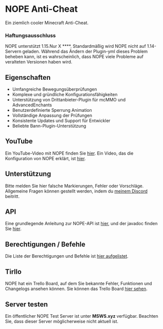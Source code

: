 # NOPE Anti-Cheat

Ein ziemlich cooler Minecraft Anti-Cheat.

### Haftungsausschluss

NOPE unterstützt 1.15.Nur X \*\*\*\*. Standardmäßig wird NOPE nicht auf 1.14-
Servern geladen. Während das Ändern der Plugin-yml dieses Problem beheben kann,
ist es wahrscheinlich, dass NOPE viele Probleme auf veralteten Versionen haben
wird.

## Eigenschaften

- Umfangreiche Bewegungsüberprüfungen
- Komplexe und gründliche Konfigurationsfähigkeiten
- Unterstützung von Drittanbieter-Plugin für mcMMO und AdvancedEnchants
- Benutzerdefinierte Sperrung Animation
- Vollständige Anpassung der Prüfungen
- Konsistente Updates und Support für Entwickler
- Beliebte Bann-Plugin-Unterstützung

## YouTube

Ein YouTube-Video mit NOPE finden Sie
[hier](https://www.youtube.com/watch?v=QNumBz-Phwg). Ein Video, das die
Konfiguration von NOPE erklärt, ist
[hier](https://www.youtube.com/watch?v=XVuXKsJEAkQ).

## Unterstützung

Bitte melden Sie hier falsche Markierungen, Fehler oder Vorschläge. Allgemeine
Fragen können gestellt werden, indem du
[meinem Discord](https://nope.msws.xyz/discord) beitritt.

## API

Eine grundlegende Anleitung zur NOPE-API ist
[hier](https://github.com/MSWS/NOPE/wiki/API), und der javadoc finden Sie
[hier](http://docs.msws.xyz).

## Berechtigungen / Befehle

Die Liste der Berechtigungen und Befehle ist
[hier aufgelistet](https://github.com/MSWS/NOPE/wiki/Permissions).

## Tirllo

NOPE hat ein Trello Board, auf dem Sie bekannte Fehler, Funktionen und
Changelogs ansehen können. Sie können das Trello Board
[hier sehen](https://nope.msws.xyz/trello).

## Server testen

Ein öffentlicher NOPE Test Server ist unter **MSWS.xyz** verfügbar. Beachten
Sie, dass dieser Server möglicherweise nicht aktuell ist.
